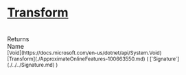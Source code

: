 # [Transform](./ApproximateOnlineFeatures-100663550.md)


<br>
Returns<img width=542/>Name
<br>
<sub>[Void](https://docs.microsoft.com/en-us/dotnet/api/System.Void)</sub><img width=500/><sub>[Transform](./ApproximateOnlineFeatures-100663550.md) ( [`Signature`](./../../Signature.md) )</sub><br>



